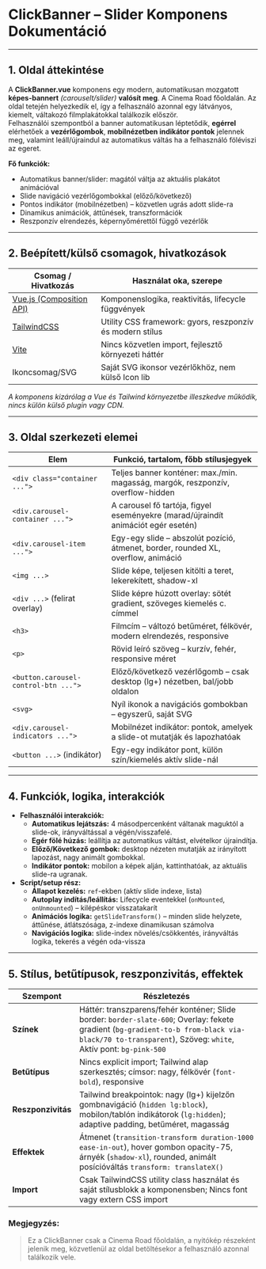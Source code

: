 # ClickBanner – Slider Komponens Dokumentáció
---
## 1. Oldal áttekintése

A **ClickBanner.vue** komponens egy modern, automatikusan mozgatott **képes-bannert** *(carouselt/slider)* **valósít meg**. A Cinema Road főoldalán.
Az oldal tetején helyezkedik el, így a felhasználó azonnal egy látványos, kiemelt, váltakozó filmplakátokkal találkozik először.  
Felhasználói szempontból a banner automatikusan léptetődik, **egérrel** elérhetőek a **vezérlőgombok**, **mobilnézetben indikátor pontok** jelennek meg, valamint leáll/újraindul az automatikus váltás ha a felhasználó föléviszi az egeret.

**Fő funkciók:**
- Automatikus banner/slider: magától váltja az aktuális plakátot animációval
- Slide navigáció vezérlőgombokkal (előző/következő)
- Pontos indikátor (mobilnézetben) – közvetlen ugrás adott slide-ra
- Dinamikus animációk, áttűnések, transzformációk
- Reszponzív elrendezés, képernyőmérettől függő vezérlők

---

## 2. Beépített/külső csomagok, hivatkozások

| **Csomag / Hivatkozás**                                  | **Használat oka, szerepe**                                  |
|----------------------------------------------------------|-------------------------------------------------------------|
| [Vue.js (Composition API)](https://vuejs.org/)           | Komponenslogika, reaktivitás, lifecycle függvények          |
| [TailwindCSS](https://tailwindcss.com/)                  | Utility CSS framework: gyors, reszponzív és modern stílus    |
| [Vite](https://vitejs.dev/)                              | Nincs közvetlen import, fejlesztő környezeti háttér          |
| Ikoncsomag/SVG                                           | Saját SVG ikonsor vezérlőkhöz, nem külső Icon lib            |

*A komponens kizárólag a Vue és Tailwind környezetbe illeszkedve működik, nincs külön külső plugin vagy CDN.*

---

## 3. Oldal szerkezeti elemei

| **Elem**                                  | **Funkció, tartalom, főbb stílusjegyek**                                                      |
|--------------------------------------------|-----------------------------------------------------------------------------------------------|
| `<div class="container ...">`              | Teljes banner konténer: max./min. magasság, margók, reszponzív, overflow-hidden               |
| `<div.carousel-container ...">`            | A carousel fő tartója, figyel eseményekre (marad/újraindít animációt egér esetén)             |
| `<div.carousel-item ...">`                 | Egy-egy slide – abszolút pozíció, átmenet, border, rounded XL, overflow, animáció             |
| `<img ...>`                               | Slide képe, teljesen kitölti a teret, lekerekített, shadow-xl                                 |
| `<div ...>` (felirat overlay)             | Slide képre húzott overlay: sötét gradient, szöveges kiemelés c. címmel                       |
| `<h3>`                                    | Filmcím – változó betűméret, félkövér, modern elrendezés, responsive                          |
| `<p>`                                     | Rövid leíró szöveg – kurzív, fehér, responsive méret                                          |
| `<button.carousel-control-btn ...">`       | Előző/következő vezérlőgomb – csak desktop (lg+) nézetben, bal/jobb oldalon                   |
| `<svg>`                                   | Nyíl ikonok a navigációs gombokban – egyszerű, saját SVG                                      |
| `<div.carousel-indicators ...">`           | Mobilnézet indikátor: pontok, amelyek a slide-ot mutatják és lapozhatóak                      |
| `<button ...>` (indikátor)                | Egy-egy indikátor pont, külön szín/kiemelés aktív slide-nál                                   |

---

## 4. Funkciók, logika, interakciók

- **Felhasználói interakciók:**
    - **Automatikus lejátszás:** 4 másodpercenként váltanak maguktól a slide-ok, irányváltással a végén/visszafelé.
    - **Egér fölé húzás:** leállítja az automatikus váltást, elvételkor újraindítja.
    - **Előző/Következő gombok:** desktop nézeten mutatják az irányított lapozást, nagy animált gombokkal.
    - **Indikátor pontok:** mobilon a képek alján, kattinthatóak, az aktuális slide-ra ugranak.
- **Script/setup rész:**
    - **Állapot kezelés:** `ref`-ekben (aktív slide indexe, lista) 
    - **Autoplay indítás/leállítás:** Lifecycle eventekkel (`onMounted`, `onUnmounted`) – kilépéskor visszatakarít
    - **Animációs logika:** `getSlideTransform()` – minden slide helyzete, áttűnése, átlátszósága, z-indexe dinamikusan számolva
    - **Navigációs logika:** slide-index növelés/csökkentés, irányváltás logika, tekerés a végén oda-vissza

---

## 5. Stílus, betűtípusok, reszponzivitás, effektek

| **Szempont**       | **Részletezés**                                                                                                       |
|--------------------|----------------------------------------------------------------------------------------------------------------------|
| **Színek**         | Háttér: transzparens/fehér konténer; Slide border: `border-slate-600`; Overlay: fekete gradient (`bg-gradient-to-b from-black via-black/70 to-transparent`), Szöveg: `white`, Aktív pont: `bg-pink-500` |
| **Betűtípus**      | Nincs explicit import; Tailwind alap szerkesztés; címsor: nagy, félkövér (`font-bold`), responsive                    |
| **Reszponzivitás** | Tailwind breakpointok: nagy (lg+) kijelzőn gombnavigáció (`hidden lg:block`), mobilon/tablón indikátorok (`lg:hidden`); adaptive padding, betűméret, magasság                               |
| **Effektek**       | Átmenet (`transition-transform duration-1000 ease-in-out`), hover gombon opacity-75, árnyék (`shadow-xl`), rounded, animált posícióváltás `transform: translateX()`                        |
| **Import**         | Csak TailwindCSS utility class használat és saját stílusblokk a komponensben; Nincs font vagy extern CSS import       |


### Megjegyzés:
>Ez a ClickBanner csak a Cinema Road főoldalán, a nyitókép részeként jelenik meg, közvetlenül az oldal betöltésekor a felhasználó azonnal találkozik vele.